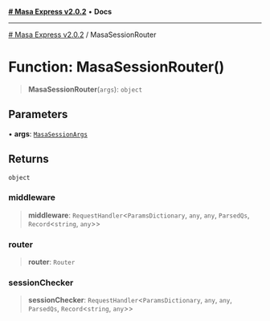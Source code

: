 [**# Masa Express v2.0.2**](../README.md) • **Docs**

***

[# Masa Express v2.0.2](../globals.md) / MasaSessionRouter

# Function: MasaSessionRouter()

> **MasaSessionRouter**(`args`): `object`

## Parameters

• **args**: [`MasaSessionArgs`](../interfaces/MasaSessionArgs.md)

## Returns

`object`

### middleware

> **middleware**: `RequestHandler`\<`ParamsDictionary`, `any`, `any`, `ParsedQs`, `Record`\<`string`, `any`\>\>

### router

> **router**: `Router`

### sessionChecker

> **sessionChecker**: `RequestHandler`\<`ParamsDictionary`, `any`, `any`, `ParsedQs`, `Record`\<`string`, `any`\>\>
